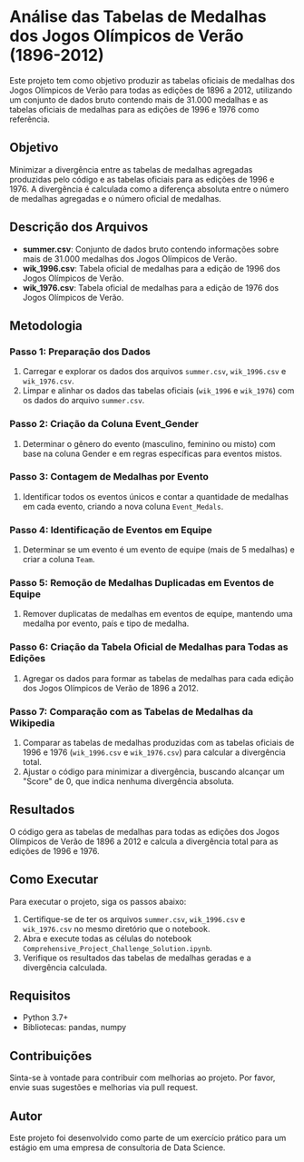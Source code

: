# Análise das Tabelas de Medalhas dos Jogos Olímpicos de Verão (1896-2012)

Este projeto tem como objetivo produzir as tabelas oficiais de medalhas dos Jogos Olímpicos de Verão para todas as edições de 1896 a 2012, utilizando um conjunto de dados bruto contendo mais de 31.000 medalhas e as tabelas oficiais de medalhas para as edições de 1996 e 1976 como referência.

## Objetivo
Minimizar a divergência entre as tabelas de medalhas agregadas produzidas pelo código e as tabelas oficiais para as edições de 1996 e 1976. A divergência é calculada como a diferença absoluta entre o número de medalhas agregadas e o número oficial de medalhas.

## Descrição dos Arquivos

- **summer.csv**: Conjunto de dados bruto contendo informações sobre mais de 31.000 medalhas dos Jogos Olímpicos de Verão.
- **wik_1996.csv**: Tabela oficial de medalhas para a edição de 1996 dos Jogos Olímpicos de Verão.
- **wik_1976.csv**: Tabela oficial de medalhas para a edição de 1976 dos Jogos Olímpicos de Verão.

## Metodologia

### Passo 1: Preparação dos Dados

1. Carregar e explorar os dados dos arquivos `summer.csv`, `wik_1996.csv` e `wik_1976.csv`.
2. Limpar e alinhar os dados das tabelas oficiais (`wik_1996` e `wik_1976`) com os dados do arquivo `summer.csv`.

### Passo 2: Criação da Coluna Event_Gender

1. Determinar o gênero do evento (masculino, feminino ou misto) com base na coluna Gender e em regras específicas para eventos mistos.

### Passo 3: Contagem de Medalhas por Evento

1. Identificar todos os eventos únicos e contar a quantidade de medalhas em cada evento, criando a nova coluna `Event_Medals`.

### Passo 4: Identificação de Eventos em Equipe

1. Determinar se um evento é um evento de equipe (mais de 5 medalhas) e criar a coluna `Team`.

### Passo 5: Remoção de Medalhas Duplicadas em Eventos de Equipe

1. Remover duplicatas de medalhas em eventos de equipe, mantendo uma medalha por evento, país e tipo de medalha.

### Passo 6: Criação da Tabela Oficial de Medalhas para Todas as Edições

1. Agregar os dados para formar as tabelas de medalhas para cada edição dos Jogos Olímpicos de Verão de 1896 a 2012.

### Passo 7: Comparação com as Tabelas de Medalhas da Wikipedia

1. Comparar as tabelas de medalhas produzidas com as tabelas oficiais de 1996 e 1976 (`wik_1996.csv` e `wik_1976.csv`) para calcular a divergência total.
2. Ajustar o código para minimizar a divergência, buscando alcançar um "Score" de 0, que indica nenhuma divergência absoluta.

## Resultados
O código gera as tabelas de medalhas para todas as edições dos Jogos Olímpicos de Verão de 1896 a 2012 e calcula a divergência total para as edições de 1996 e 1976.

## Como Executar
Para executar o projeto, siga os passos abaixo:

1. Certifique-se de ter os arquivos `summer.csv`, `wik_1996.csv` e `wik_1976.csv` no mesmo diretório que o notebook.
2. Abra e execute todas as células do notebook `Comprehensive_Project_Challenge_Solution.ipynb`.
3. Verifique os resultados das tabelas de medalhas geradas e a divergência calculada.

## Requisitos
- Python 3.7+
- Bibliotecas: pandas, numpy

## Contribuições
Sinta-se à vontade para contribuir com melhorias ao projeto. Por favor, envie suas sugestões e melhorias via pull request.

## Autor
Este projeto foi desenvolvido como parte de um exercício prático para um estágio em uma empresa de consultoria de Data Science.
